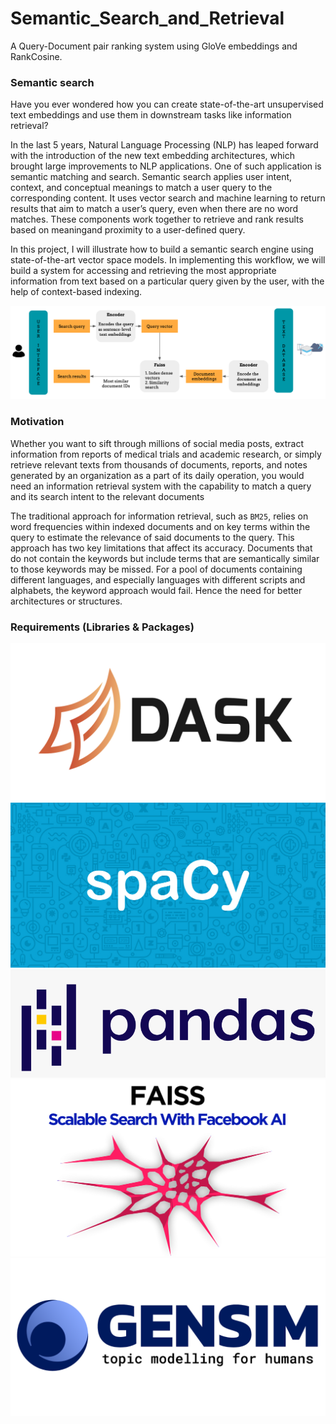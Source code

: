 # Semantic_Search_and_Retrieval
A Query-Document pair ranking system using GloVe embeddings and RankCosine.


### Semantic search
Have you ever wondered how you can create state-of-the-art unsupervised text embeddings and use them in downstream tasks like information retrieval?

In the last 5 years, Natural Language Processing (NLP) has leaped forward with the introduction of the new text embedding architectures, which brought large improvements to NLP applications. One of such application is semantic matching and search. Semantic search applies user intent, context, and conceptual meanings to match a user query to the corresponding content. It uses vector search and machine learning to return results that aim to match a user’s query, even when there are no word matches.
These components work together to retrieve and rank results based on meaningand proximity to a user-defined query.

In this project, I will illustrate how to build a semantic search engine using state-of-the-art vector space models. In implementing this workflow, we will build a system for accessing and retrieving the most appropriate information from text based on a particular query given by the user, with the help of context-based indexing.

![Process Workflow](static/workflow.png)

### Motivation
Whether you want to sift through millions of social media posts, extract information from reports of medical trials and academic research, or simply retrieve relevant texts from thousands of documents, reports, and notes generated by an organization as a part of its daily operation, you would need an information retrieval system with the capability to match a query and its search intent to the relevant documents

The traditional approach for information retrieval, such as `BM25`, relies on word frequencies within indexed documents and on key terms within the query to estimate the relevance of said documents to the query. This approach has two key limitations that affect its accuracy. Documents that do not contain the keywords but include terms that are semantically similar to those keywords may be missed. For a pool of documents containing different languages, and especially languages with different scripts and alphabets, the keyword approach would fail. Hence the need for better architectures or structures.

### Requirements (Libraries & Packages)

![Dask](static/dask.png) ![Spacy](static/spacy.jpg) 
![Pandas](static/pandas(2).png) ![faiss](static/faiss.png) 
![Gensim](static/gensim.png) 


